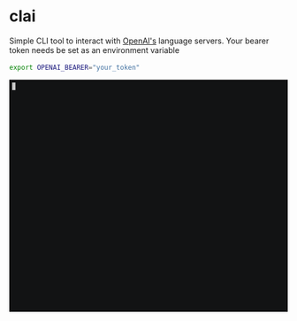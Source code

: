 # clai

Simple CLI tool to interact with [OpenAI's](https://beta.openai.com/overview)
language servers. Your bearer token needs be set as an environment variable

```bash
export OPENAI_BEARER="your_token"
```
![demo](demo.gif)
